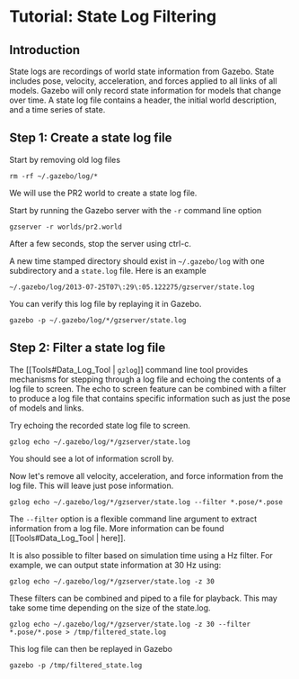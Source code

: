 # Tutorial: State Log Filtering

## Introduction

State logs are recordings of world state information from Gazebo. State includes pose, velocity, acceleration, and forces applied to all links of all models. Gazebo will only record state information for models that change over time. A state log file contains a header, the initial world description, and a time series of state.

## Step 1: Create a state log file

Start by removing old log files
~~~
rm -rf ~/.gazebo/log/*
~~~

We will use the PR2 world to create a state log file.

Start by running the Gazebo server with the `-r` command line option
~~~
gzserver -r worlds/pr2.world
~~~

After a few seconds, stop the server using ctrl-c.

A new time stamped directory should exist in `~/.gazebo/log` with one subdirectory and a `state.log` file. Here is an example
~~~
~/.gazebo/log/2013-07-25T07\:29\:05.122275/gzserver/state.log
~~~

You can verify this log file by replaying it in Gazebo.
~~~
gazebo -p ~/.gazebo/log/*/gzserver/state.log
~~~

## Step 2: Filter a state log file

The [[Tools#Data_Log_Tool | `gzlog`]] command line tool provides mechanisms for stepping through a log file and echoing the contents of a log file to screen. The echo to screen feature can be combined with a filter to produce a log file that contains specific information such as just the pose of models and links.

Try echoing the recorded state log file to screen.
~~~
gzlog echo ~/.gazebo/log/*/gzserver/state.log
~~~

You should see a lot of information scroll by.

Now let's remove all velocity, acceleration, and force information from the log file. This will leave just pose information.
~~~
gzlog echo ~/.gazebo/log/*/gzserver/state.log --filter *.pose/*.pose
~~~

The `--filter` option is a flexible command line argument to extract information from a log file. More information can be found [[Tools#Data_Log_Tool | here]].

It is also possible to filter based on simulation time using a Hz filter.
For example, we can output state information at 30 Hz using:
~~~
gzlog echo ~/.gazebo/log/*/gzserver/state.log -z 30
~~~

These filters can be combined and piped to a file for playback. This may take some time depending on the size of the state.log.
~~~
gzlog echo ~/.gazebo/log/*/gzserver/state.log -z 30 --filter *.pose/*.pose > /tmp/filtered_state.log
~~~

This log file can then be replayed in Gazebo
~~~
gazebo -p /tmp/filtered_state.log
~~~
